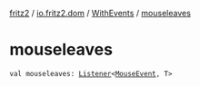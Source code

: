 [fritz2](../../index.md) / [io.fritz2.dom](../index.md) / [WithEvents](index.md) / [mouseleaves](./mouseleaves.md)

# mouseleaves

`val mouseleaves: `[`Listener`](../-listener/index.md)`<`[`MouseEvent`](https://kotlinlang.org/api/latest/jvm/stdlib/org.w3c.dom.events/-mouse-event/index.html)`, T>`